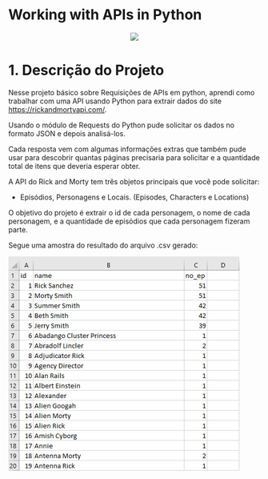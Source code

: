 # Working with APIs in Python

<p align="center"><img src="https://th.bing.com/th/id/R.602abf4111d4ad04f9fcdf3b7409978d?rik=PRDg6w%2fQsimqQg&riu=http%3a%2f%2fapislist.com%2fstorage%2f1431%2fdocs_screenshot.jpg&ehk=yb578%2bC95%2bGPmUyEr%2bIxqlfLzyiyocr5afmc8xeg6yE%3d&risl=&pid=ImgRaw&r=0"/></p>

# 1. Descrição do Projeto

Nesse projeto básico sobre Requisições de APIs em python, aprendi como trabalhar com uma API usando Python para extrair dados do site https://rickandmortyapi.com/. 

Usando o módulo de Requests do Python pude solicitar os dados no formato JSON e depois analisá-los. 

Cada resposta vem com algumas informações extras que também pude usar para descobrir quantas páginas precisaria para solicitar e a quantidade total de itens que deveria esperar obter.

A API do Rick and Morty tem três objetos principais que você pode solicitar: 

- Episódios, Personagens e Locais. (Episodes, Characters e Locations)

O objetivo do projeto é extrair o id de cada personagem, o nome de cada personagem, e a quantidade de episódios que cada personagem fizeram parte.

Segue uma amostra do resultado do arquivo .csv gerado:

![filecsv](rick_and_morty_csv.png)


